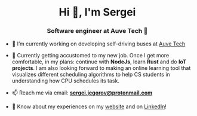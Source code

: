 <h1 align="center">Hi 👋, I'm Sergei</h1>
<h3 align="center">Software engineer at Auve Tech 🚌 </h3>

- 🔭 I’m currently working on developing self-driving buses at [Auve Tech](https://auve.tech/)

- 🌱 Currently getting accustomed to my new job. Once I get more comfortable, in my plans: continue with **NodeJs**, learn **Rust** and do **IoT projects**. I am also looking forward to making an online learning tool that visualizes different scheduling algorithms to help CS students in understanding how CPU schedules its task.

- 📫 Reach me via email: **sergei.jegorov@protonmail.com**

- 📄 Know about my experiences on my [website](http://www.sejego.engineer/) and on [LinkedIn](https://www.linkedin.com/in/sejego/)!
